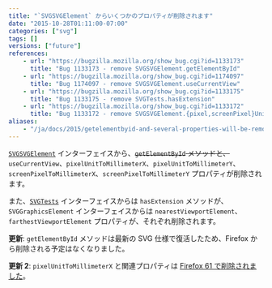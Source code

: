 ```yaml
---
title: "`SVGSVGElement` からいくつかのプロパティが削除されます"
date: "2015-10-28T01:11:00-07:00"
categories: ["svg"]
tags: []
versions: ["future"]
references:
    - url: "https://bugzilla.mozilla.org/show_bug.cgi?id=1133173"
      title: "Bug 1133173 - remove SVGSVGElement.getElementById"
    - url: "https://bugzilla.mozilla.org/show_bug.cgi?id=1174097"
      title: "Bug 1174097 - remove SVGSVGElement.useCurrentView"
    - url: "https://bugzilla.mozilla.org/show_bug.cgi?id=1133175"
      title: "Bug 1133175 - remove SVGTests.hasExtension"
    - url: "https://bugzilla.mozilla.org/show_bug.cgi?id=1133172"
      title: "Bug 1133172 - remove SVGSVGElement.{pixel,screenPixel}UnitToMillimeter{X,Y}"
aliases:
    - "/ja/docs/2015/getelementbyid-and-several-properties-will-be-removed-from-svgsvgelement/"
---
```

[`SVGSVGElement`](https://developer.mozilla.org/docs/Web/API/SVGSVGElement) インターフェイスから、<del>`getElementById` メソッドと、</del>`useCurrentView`、`pixelUnitToMillimeterX`、`pixelUnitToMillimeterY`、`screenPixelToMillimeterX`、`screenPixelToMillimeterY` プロパティが削除されます。

また、[`SVGTests`](https://developer.mozilla.org/docs/Web/API/SVGTests) インターフェイスからは `hasExtension` メソッドが、`SVGGraphicsElement` インターフェイスからは `nearestViewportElement`、`farthestViewportElement` プロパティが、それぞれ削除されます。

**更新**: `getElementById` メソッドは最新の SVG 仕様で復活したため、Firefox から削除される予定はなくなりました。

**更新 2**: `pixelUnitToMillimeterX` と関連プロパティは [Firefox 61 で削除されました](https://www.fxsitecompat.com/ja/docs/2018/pixelunittomillimeterx-and-similar-properties-have-been-removed-from-svgsvgelement/)。
